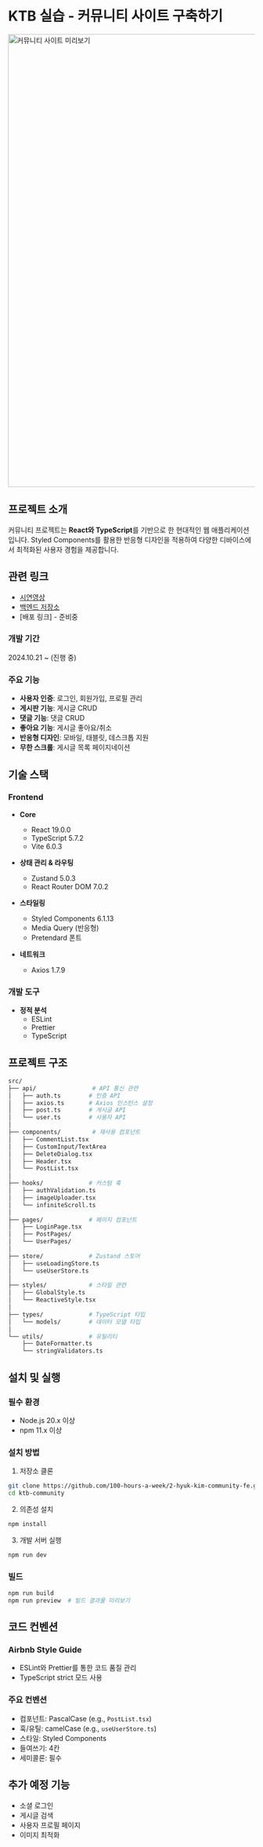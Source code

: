 # KTB 실습 - 커뮤니티 사이트 구축하기

<img width="923" alt="커뮤니티 사이트 미리보기" src="https://github.com/user-attachments/assets/8e14f475-1e03-4a32-ae94-d94e880f8ffa" />

## 프로젝트 소개
커뮤니티 프로젝트는 **React와 TypeScript**를 기반으로 한 현대적인 웹 애플리케이션입니다. Styled Components를 활용한 반응형 디자인을 적용하여 다양한 디바이스에서 최적화된 사용자 경험을 제공합니다.

## 관련 링크
- [시연영상](https://drive.google.com/file/d/1v7JSTjw_RGEk7JXmlao5vI4ezt7EVncS/view?usp=sharing)
- [백엔드 저장소](https://github.com/100-hours-a-week/2-hyuk-kim-community-be)
- [배포 링크] - 준비중

### 개발 기간
2024.10.21 ~ (진행 중)

### 주요 기능
- **사용자 인증**: 로그인, 회원가입, 프로필 관리
- **게시판 기능**: 게시글 CRUD
- **댓글 기능**: 댓글 CRUD
- **좋아요 기능**: 게시글 좋아요/취소
- **반응형 디자인**: 모바일, 태블릿, 데스크톱 지원
- **무한 스크롤**: 게시글 목록 페이지네이션

## 기술 스택

### Frontend
- **Core**
    - React 19.0.0
    - TypeScript 5.7.2
    - Vite 6.0.3

- **상태 관리 & 라우팅**
    - Zustand 5.0.3
    - React Router DOM 7.0.2

- **스타일링**
    - Styled Components 6.1.13
    - Media Query (반응형)
    - Pretendard 폰트

- **네트워크**
    - Axios 1.7.9

### 개발 도구
- **정적 분석**
    - ESLint
    - Prettier
    - TypeScript

## 프로젝트 구조
```bash
src/
├── api/                # API 통신 관련
│   ├── auth.ts        # 인증 API
│   ├── axios.ts       # Axios 인스턴스 설정
│   ├── post.ts        # 게시글 API
│   └── user.ts        # 사용자 API
│
├── components/         # 재사용 컴포넌트
│   ├── CommentList.tsx
│   ├── CustomInput/TextArea
│   ├── DeleteDialog.tsx
│   ├── Header.tsx
│   └── PostList.tsx
│
├── hooks/             # 커스텀 훅
│   ├── authValidation.ts
│   ├── imageUploader.tsx
│   └── infiniteScroll.ts
│
├── pages/             # 페이지 컴포넌트
│   ├── LoginPage.tsx
│   ├── PostPages/
│   └── UserPages/
│
├── store/             # Zustand 스토어
│   ├── useLoadingStore.ts
│   └── useUserStore.ts
│
├── styles/            # 스타일 관련
│   ├── GlobalStyle.ts
│   └── ReactiveStyle.tsx
│
├── types/             # TypeScript 타입
│   └── models/        # 데이터 모델 타입
│
└── utils/             # 유틸리티
    ├── DateFormatter.ts
    └── stringValidators.ts
```

## 설치 및 실행

### 필수 환경
- Node.js 20.x 이상
- npm 11.x 이상

### 설치 방법
1. 저장소 클론
```bash
git clone https://github.com/100-hours-a-week/2-hyuk-kim-community-fe.git
cd ktb-community
```

2. 의존성 설치
```bash
npm install
```

3. 개발 서버 실행
```bash
npm run dev
```

### 빌드
```bash
npm run build
npm run preview  # 빌드 결과물 미리보기
```

## 코드 컨벤션

### Airbnb Style Guide
- ESLint와 Prettier를 통한 코드 품질 관리
- TypeScript strict 모드 사용

### 주요 컨벤션
- 컴포넌트: PascalCase (e.g., `PostList.tsx`)
- 훅/유틸: camelCase (e.g., `useUserStore.ts`)
- 스타일: Styled Components
- 들여쓰기: 4칸
- 세미콜론: 필수


## 추가 예정 기능
- 소셜 로그인
- 게시글 검색
- 사용자 프로필 페이지
- 이미지 최적화